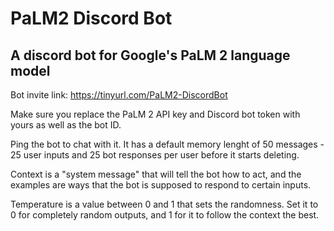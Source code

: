 # PaLM2 Discord Bot
## A discord bot for Google's PaLM 2 language model

Bot invite link: https://tinyurl.com/PaLM2-DiscordBot

Make sure you replace the PaLM 2 API key and Discord bot token with yours as well as the bot ID.

Ping the bot to chat with it. It has a default memory lenght of 50 messages - 25 user inputs and 25 bot responses per user before it starts deleting.

Context is a "system message" that will tell the bot how to act, and the examples are ways that the bot is supposed to respond to certain inputs.

Temperature is a value between 0 and 1 that sets the randomness. Set it to 0 for completely random outputs, and 1 for it to follow the context the best.
